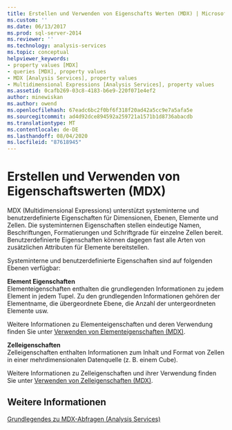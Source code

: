 ```yaml
---
title: Erstellen und Verwenden von Eigenschafts Werten (MDX) | Microsoft-Dokumentation
ms.custom: ''
ms.date: 06/13/2017
ms.prod: sql-server-2014
ms.reviewer: ''
ms.technology: analysis-services
ms.topic: conceptual
helpviewer_keywords:
- property values [MDX]
- queries [MDX], property values
- MDX [Analysis Services], property values
- Multidimensional Expressions [Analysis Services], property values
ms.assetid: 0cafb269-03c8-4183-b6e9-220f071e4ef2
author: minewiskan
ms.author: owend
ms.openlocfilehash: 67eadc6bc2f0bf6f318f20ad42a5cc9e7a5afa5e
ms.sourcegitcommit: ad4d92dce894592a259721a1571b1d8736abacdb
ms.translationtype: MT
ms.contentlocale: de-DE
ms.lasthandoff: 08/04/2020
ms.locfileid: "87618945"
---
```

# <a name="creating-and-using-property-values-mdx"></a>Erstellen und Verwenden von Eigenschaftswerten (MDX)
  MDX (Multidimensional Expressions) unterstützt systeminterne und benutzerdefinierte Eigenschaften für Dimensionen, Ebenen, Elemente und Zellen. Die systeminternen Eigenschaften stellen eindeutige Namen, Beschriftungen, Formatierungen und Schriftgrade für einzelne Zellen bereit. Benutzerdefinierte Eigenschaften können dagegen fast alle Arten von zusätzlichen Attributen für Elemente bereitstellen.  
  
 Systeminterne und benutzerdefinierte Eigenschaften sind auf folgenden Ebenen verfügbar:  
  
 **Element Eigenschaften**  
 Elementeigenschaften enthalten die grundlegenden Informationen zu jedem Element in jedem Tupel. Zu den grundlegenden Informationen gehören der Elementname, die übergeordnete Ebene, die Anzahl der untergeordneten Elemente usw.  
  
 Weitere Informationen zu Elementeigenschaften und deren Verwendung finden Sie unter [Verwenden von Elementeigenschaften &#40;MDX&#41;](multidimensional-models/mdx/mdx-member-properties.md).  
  
 **Zelleigenschaften**  
 Zelleigenschaften enthalten Informationen zum Inhalt und Format von Zellen in einer mehrdimensionalen Datenquelle (z. B. einem Cube).  
  
 Weitere Informationen zu Zelleigenschaften und ihrer Verwendung finden Sie unter [Verwenden von Zelleigenschaften &#40;MDX&#41;](multidimensional-models/mdx/mdx-cell-properties-using-cell-properties.md).  
  
## <a name="see-also"></a>Weitere Informationen  
 [Grundlegendes zu MDX-Abfragen &#40;Analysis Services&#41;](multidimensional-models/mdx/mdx-query-fundamentals-analysis-services.md)  
  
  
